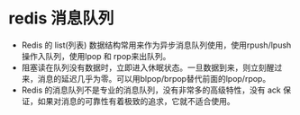 # redis 消息队列
- Redis 的 list(列表) 数据结构常用来作为异步消息队列使用，使用rpush/lpush操作入队列，使用lpop 和 rpop来出队列。
- 阻塞读在队列没有数据时，立即进入休眠状态。一旦数据到来，则立刻醒过来，消息的延迟几乎为零。可以用blpop/brpop替代前面的lpop/rpop。
- Redis 的消息队列不是专业的消息队列，没有非常多的高级特性，没有 ack 保证，如果对消息的可靠性有着极致的追求，它就不适合使用。